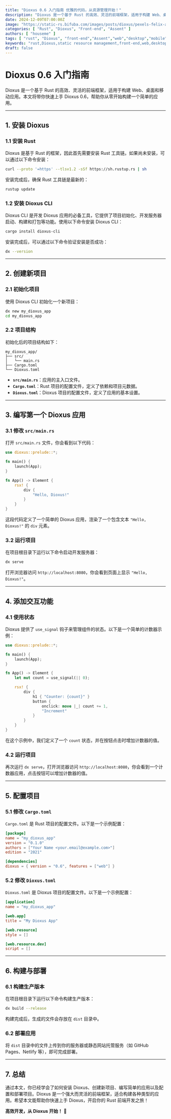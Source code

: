 ```yaml
---
title: "Dioxus 0.6 入门指南 优雅的代码，从资源管理开始！"
description: "Dioxus 是一个基于 Rust 的高效、灵活的前端框架，适用于构建 Web、桌面和移动应用。本文将带你快速上手 Dioxus 0.6，帮助你从零开始构建一个简单的应用。"
date: 2024-12-09T07:00:00Z
image: "https://static-rs.bifuba.com/images/posts/dioxus/pexels-felix-antoine-coutu-174902-29705625.jpg"
categories: [ "Rust", "Dioxus", "Front-end", "Assent" ]
authors: [ "houseme" ]
tags: [ "rust", "Dioxus", "front-end","Assent","web","desktop","mobile","static resource management","resource management","static assets","web development","desktop development","mobile development" ]
keywords: "rust,Dioxus,static resource management,front-end,web,desktop,mobile,Assent"
draft: false
---
```


# **Dioxus 0.6 入门指南**

Dioxus 是一个基于 Rust 的高效、灵活的前端框架，适用于构建 Web、桌面和移动应用。本文将带你快速上手 Dioxus 0.6，帮助你从零开始构建一个简单的应用。

---

## **1. 安装 Dioxus**

### **1.1 安装 Rust**

Dioxus 是基于 Rust 的框架，因此首先需要安装 Rust 工具链。如果尚未安装，可以通过以下命令安装：

```bash
curl --proto '=https' --tlsv1.2 -sSf https://sh.rustup.rs | sh
```

安装完成后，确保 Rust 工具链是最新的：

```bash
rustup update
```

### **1.2 安装 Dioxus CLI**

Dioxus CLI 是开发 Dioxus 应用的必备工具，它提供了项目初始化、开发服务器启动、构建和打包等功能。使用以下命令安装 Dioxus CLI：

```bash
cargo install dioxus-cli
```

安装完成后，可以通过以下命令验证安装是否成功：

```bash
dx --version
```

---

## **2. 创建新项目**

### **2.1 初始化项目**

使用 Dioxus CLI 初始化一个新项目：

```bash
dx new my_dioxus_app
cd my_dioxus_app
```

### **2.2 项目结构**

初始化后的项目结构如下：

```
my_dioxus_app/
├── src/
│   └── main.rs
├── Cargo.toml
└── Dioxus.toml
```

- **`src/main.rs`**：应用的主入口文件。
- **`Cargo.toml`**：Rust 项目的配置文件，定义了依赖和项目元数据。
- **`Dioxus.toml`**：Dioxus 项目的配置文件，定义了应用的基本设置。

---

## **3. 编写第一个 Dioxus 应用**

### **3.1 修改 `src/main.rs`**

打开 `src/main.rs` 文件，你会看到以下代码：

```rust
use dioxus::prelude::*;

fn main() {
    launch(App);
}

fn App() -> Element {
    rsx! {
        div {
            "Hello, Dioxus!"
        }
    }
}
```

这段代码定义了一个简单的 Dioxus 应用，渲染了一个包含文本 `"Hello, Dioxus!"` 的 `div` 元素。

### **3.2 运行项目**

在项目根目录下运行以下命令启动开发服务器：

```bash
dx serve
```

打开浏览器访问 `http://localhost:8080`，你会看到页面上显示 `"Hello, Dioxus!"`。

---

## **4. 添加交互功能**

### **4.1 使用状态**

Dioxus 提供了 `use_signal` 钩子来管理组件的状态。以下是一个简单的计数器示例：

```rust
use dioxus::prelude::*;

fn main() {
    launch(App);
}

fn App() -> Element {
    let mut count = use_signal(|| 0);

    rsx! {
        div {
            h1 { "Counter: {count}" }
            button {
                onclick: move |_| count += 1,
                "Increment"
            }
        }
    }
}
```

在这个示例中，我们定义了一个 `count` 状态，并在按钮点击时增加计数器的值。

### **4.2 运行项目**

再次运行 `dx serve`，打开浏览器访问 `http://localhost:8080`，你会看到一个计数器应用，点击按钮可以增加计数器的值。

---

## **5. 配置项目**

### **5.1 修改 `Cargo.toml`**

`Cargo.toml` 是 Rust 项目的配置文件。以下是一个示例配置：

```toml
[package]
name = "my_dioxus_app"
version = "0.1.0"
authors = ["Your Name <your.email@example.com>"]
edition = "2021"

[dependencies]
dioxus = { version = "0.6", features = ["web"] }
```

### **5.2 修改 `Dioxus.toml`**

`Dioxus.toml` 是 Dioxus 项目的配置文件。以下是一个示例配置：

```toml
[application]
name = "my_dioxus_app"

[web.app]
title = "My Dioxus App"

[web.resource]
style = []

[web.resource.dev]
script = []
```

---

## **6. 构建与部署**

### **6.1 构建生产版本**

在项目根目录下运行以下命令构建生产版本：

```bash
dx build --release
```

构建完成后，生成的文件会存放在 `dist` 目录中。

### **6.2 部署应用**

将 `dist` 目录中的文件上传到你的服务器或静态网站托管服务（如 GitHub Pages、Netlify 等），即可完成部署。

---

## **7. 总结**

通过本文，你已经学会了如何安装 Dioxus、创建新项目、编写简单的应用以及配置和部署项目。Dioxus 是一个强大而灵活的前端框架，适合构建各种类型的应用。希望本文能帮助你快速上手 Dioxus，开启你的 Rust 前端开发之旅！

**高效开发，从 Dioxus 开始！** 🚀
